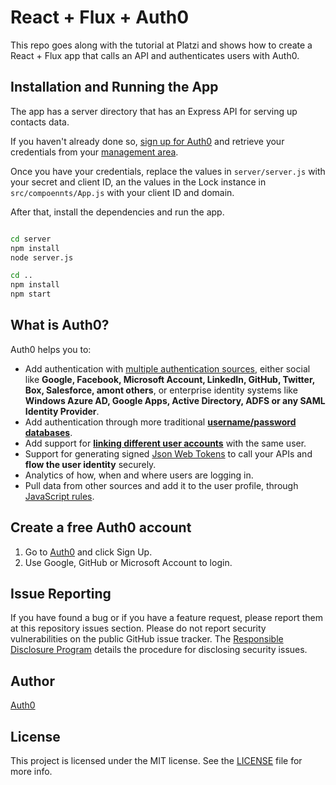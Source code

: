 # React + Flux + Auth0

This repo goes along with the tutorial at Platzi and shows how to create a React + Flux app that calls an API and authenticates users with Auth0.

## Installation and Running the App

The app has a server directory that has an Express API for serving up contacts data.

If you haven't already done so, [sign up for Auth0](https://auth0.com/signup) and retrieve your credentials from your [management area](https://manage.auth0.com).

Once you have your credentials, replace the values in `server/server.js` with your secret and client ID, an the values in the Lock instance in `src/compoennts/App.js` with your client ID and domain.

After that, install the dependencies and run the app.

```bash

cd server
npm install
node server.js

cd ..
npm install
npm start
```

## What is Auth0?

Auth0 helps you to:

* Add authentication with [multiple authentication sources](https://docs.auth0.com/identityproviders), either social like **Google, Facebook, Microsoft Account, LinkedIn, GitHub, Twitter, Box, Salesforce, amont others**, or enterprise identity systems like **Windows Azure AD, Google Apps, Active Directory, ADFS or any SAML Identity Provider**.
* Add authentication through more traditional **[username/password databases](https://docs.auth0.com/mysql-connection-tutorial)**.
* Add support for **[linking different user accounts](https://docs.auth0.com/link-accounts)** with the same user.
* Support for generating signed [Json Web Tokens](https://docs.auth0.com/jwt) to call your APIs and **flow the user identity** securely.
* Analytics of how, when and where users are logging in.
* Pull data from other sources and add it to the user profile, through [JavaScript rules](https://docs.auth0.com/rules).

## Create a free Auth0 account

1. Go to [Auth0](https://auth0.com/signup) and click Sign Up.
2. Use Google, GitHub or Microsoft Account to login.

## Issue Reporting

If you have found a bug or if you have a feature request, please report them at this repository issues section. Please do not report security vulnerabilities on the public GitHub issue tracker. The [Responsible Disclosure Program](https://auth0.com/whitehat) details the procedure for disclosing security issues.

## Author

[Auth0](auth0.com)

## License

This project is licensed under the MIT license. See the [LICENSE](LICENSE) file for more info.
